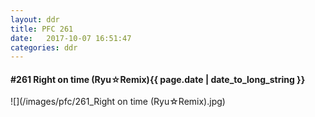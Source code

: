 ```yaml
---
layout: ddr
title: PFC 261
date:   2017-10-07 16:51:47
categories: ddr
---
```


#### **#261** Right on time (Ryu☆Remix)<span class="pull-right">{{ page.date | date_to_long_string }}</span>
![](/images/pfc/261_Right on time (Ryu☆Remix).jpg)
